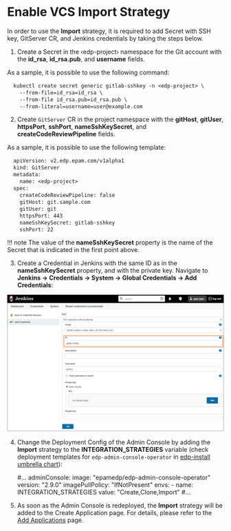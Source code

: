 # Enable VCS Import Strategy

In order to use the **Import** strategy, it is required to add Secret with SSH key, GitServer CR, and Jenkins credentials by taking the steps below.

1. Create a Secret in the &#8249;edp-project&#8250; namespace for the Git account with the **id_rsa**, **id_rsa.pub**, and **username** fields.

  As a sample, it is possible to use the following command:

      kubectl create secret generic gitlab-sshkey -n <edp-project> \
        --from-file=id_rsa=id_rsa \
        --from-file id_rsa.pub=id_rsa.pub \
        --from-literal=username=user@example.com

2. Create `GitServer` CR in the project namespace with the **gitHost**, **gitUser**, **httpsPort**, **sshPort**, **nameSshKeySecret**, and **createCodeReviewPipeline** fields.

  As a sample, it is possible to use the following template:

      apiVersion: v2.edp.epam.com/v1alpha1
      kind: GitServer
      metadata:
        name: <edp-project>
      spec:
        createCodeReviewPipeline: false
        gitHost: git.sample.com
        gitUser: git
        httpsPort: 443
        nameSshKeySecret: gitlab-sshkey
        sshPort: 22

  !!! note
      The value of the **nameSshKeySecret** property is the name of the Secret that is indicated in the first point above.

3. Create a Credential in Jenkins with the same ID as in the **nameSshKeySecret** property, and with the private key. Navigate to **Jenkins -> Credentials -> System -> Global Credentials -> Add Credentials**:

  ![credential](../assets/operator-guide/add-credentials.png "credential")

4. Change the Deployment Config of the Admin Console by adding the **Import** strategy to the **INTEGRATION_STRATEGIES** variable (check deployment templates for `edp-admin-console-operator` in [edp-install umbrella chart](https://github.com/epam/edp-install/blob/master/deploy-templates/values.yaml)):

      #...
      adminConsole:
        image: "epamedp/edp-admin-console-operator"
        version: "2.9.0"
        imagePullPolicy: "IfNotPresent"
        envs:
          - name: INTEGRATION_STRATEGIES
            value: "Create,Clone,Import"
      #...

5. As soon as the Admin Console is redeployed, the **Import** strategy will be added to the Create Application page. For details, please refer to the [Add Applications](../user-guide/add-application.md) page.
